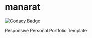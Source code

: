 # manarat

[![Codacy Badge](https://api.codacy.com/project/badge/Grade/5545c862d9034c10beab332320ee0461)](https://app.codacy.com/app/hasanmisbah/manarat?utm_source=github.com&utm_medium=referral&utm_content=hasanmisbah/manarat&utm_campaign=Badge_Grade_Dashboard)

Responsive Personal Portfolio Template

